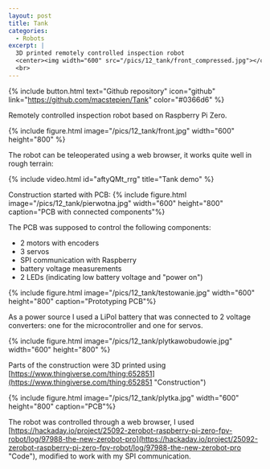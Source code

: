 ```yaml
---
layout: post
title: Tank
categories:
  - Robots
excerpt: |
  3D printed remotely controlled inspection robot
  <center><img width="600" src="/pics/12_tank/front_compressed.jpg"></center>
  <br>
---
```

{% include button.html text="Github repository" icon="github" link="https://github.com/macstepien/Tank" color="#0366d6" %}

Remotely controlled inspection robot based on Raspberry Pi Zero.

{% include figure.html image="/pics/12_tank/front.jpg" width="600" height="800" %}

The robot can be teleoperated using a web browser, it works quite well in rough terrain:

{% include video.html id="aftyQMt_rrg" title="Tank demo" %}

Construction started with PCB:
{% include figure.html image="/pics/12_tank/pierwotna.jpg" width="600" height="800" caption="PCB with connected components"%}

The PCB was supposed to control the following components:
- 2 motors with encoders
- 3 servos
- SPI communication with Raspberry
- battery voltage measurements
- 2 LEDs (indicating low battery voltage and "power on")

{% include figure.html image="/pics/12_tank/testowanie.jpg" width="600" height="800" caption="Prototyping PCB"%}

As a power source I used a LiPol battery that was connected to 2 voltage converters: one for the microcontroller and one for servos. 

{% include figure.html image="/pics/12_tank/plytkawobudowie.jpg" width="600" height="800" %}

Parts of the construction were 3D printed using 
[https://www.thingiverse.com/thing:652851](https://www.thingiverse.com/thing:652851 "Construction")

{% include figure.html image="/pics/12_tank/plytka.jpg" width="600" height="800" caption="PCB"%}

The robot was controlled through a web browser, I used [https://hackaday.io/project/25092-zerobot-raspberry-pi-zero-fpv-robot/log/97988-the-new-zerobot-pro](https://hackaday.io/project/25092-zerobot-raspberry-pi-zero-fpv-robot/log/97988-the-new-zerobot-pro "Code"), modified to work with my SPI communication.
